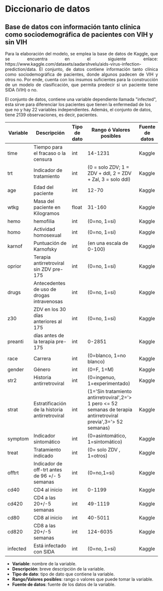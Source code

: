 # Diccionario de datos

## Base de datos con información tanto clínica como sociodemográfica de pacientes con VIH y sin VIH

<p align="justify">
Para la elaboración del modelo, se emplea la base de datos de Kaggle, que se encuentra en el siguiente enlace: https://www.kaggle.com/datasets/aadarshvelu/aids-virus-infection-prediction/data. El conjunto, de datos contiene información tanto clínica como sociodemográfica de pacientes, donde algunos padecen de VIH y otros no. Por ende, cuenta con los insumos suficientes para la construcción de un modelo de clasificación, que permita predecir si un paciente tiene SIDA (VIH) o no.

El conjunto de datos, contiene una variable dependiente llamada "infected", esta sirve para diferenciar los pacientes que tienen la enfermedad de los que no y hay 22 variables independientes. Además, el conjunto de datos, tiene 2139 observaciones, es decir, pacientes.
</p>

| Variable | Descripción | Tipo de dato | Rango ó Valores posibles | Fuente de datos |
| --- | --- | --- | --- | --- |
| time | Tiempo para el fracaso o la censura | int | 14-1231| Kaggle |
| trt | Indicador de tratamiento | int | (0 = solo ZDV; 1 = ZDV + ddI, 2 = ZDV + Zal, 3 = solo ddI) | Kaggle |
| age | Edad del paciente | int | 12-70 | Kaggle|
| wtkg | Masa del paciente en Kilogramos | float | 31-160 | Kaggle |
| hemo | hemofilia |int  | (0=no, 1=si) | Kaggle|
| homo | Actividad homosexual | int | (0=no, 1=si) | Kaggle |
| karnof | Puntuación de Karnofsky | int |(en una escala de 0-100) | Kaggle |
| oprior | Terapia antirretroviral sin ZDV pre-175 | int | (0=no, 1=si) | Kaggle |
| drugs | Antecedentes de uso de drogas intravenosas | int | (0=no, 1=si) | Kaggle |
| z30 | ZDV en los 30 días anteriores al 175 | int | (0=no, 1=si) | Kaggle|
| preanti | días antes de la terapia pre-175 | int | 0-2851 | Kaggle |
| race | Carrera | int | (0=blanco, 1=no blanco) | Kaggle|
| gender | Género | int | (0=F, 1=M) | Kaggle |
| str2 | Historia antirretroviral | int | (0=ingenuo, 1=experimentado)  | Kaggle |
| strat | Estratificación de la historia antirretroviral | int | (1='Sin tratamiento antirretroviral',2='> 1 pero <= 52 semanas de terapia antirretroviral previa',3='> 52 semanas) | Kaggle|
| symptom | Indicador sintomático| int | (0=asintomático, 1=sintomático) | Kaggle |
| treat | Tratamiento indicado | int | (0= solo ZDV , 1=otros) | Kaggle|
| offtrt | Indicador de off-trt antes de 96 +/- 5 semanas | int | (0=no,1=si) | Kaggle |
| cd40 | CD4 al inicio | int | 0-1199 | Kaggle |
| cd420 | CD4 a las 20+/-5 semanas | int | 49-1119 | Kaggle|
| cd80 | CD8 al inicio | int | 40-5011 | Kaggle |
| cd820 | CD8 a las 20+/-5 semanas | int | 124-6035 | Kaggle|
| infected | Está infectado con SIDA | int | (0=no, 1=si) | Kaggle |

- **Variable**: nombre de la variable.
- **Descripción**: breve descripción de la variable.
- **Tipo de dato**: tipo de dato que contiene la variable.
- **Rango/Valores posibles**: rango o valores que puede tomar la variable.
- **Fuente de datos**: fuente de los datos de la variable.



